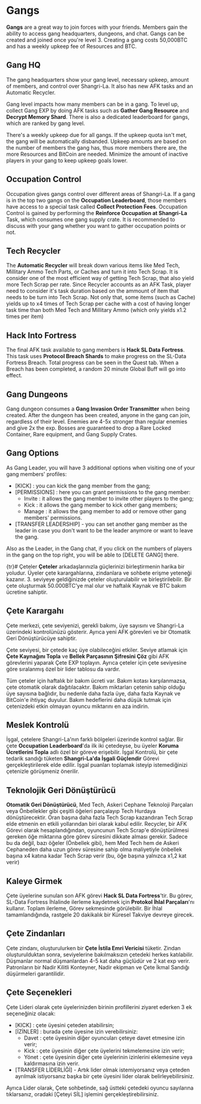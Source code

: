 # Gangs
**Gangs** are a great way to join forces with your friends. Members gain the ability to access gang headquarters, dungeons, and chat. Gangs can be created and joined once you're level 3. Creating a gang costs 50,000BTC and has a weekly upkeep fee of Resources and BTC.

## Gang HQ
The gang headquarters show your gang level, necessary upkeep, amount of members, and control over Shangri-La. It also has new AFK tasks and an Automatic Recycler.  

Gang level impacts how many members can be in a gang.  To level up, collect Gang EXP by doing AFK tasks such as **Gather Gang Resource** and **Decrypt Memory Shard**. There is also a dedicated leaderboard for gangs, which are ranked by gang level.

There's a weekly upkeep due for all gangs. If the upkeep quota isn't met, the gang will be automatically disbanded.  Upkeep amounts are based on the number of members the gang has, thus more members there are, the more Resources and BitCoin are needed. Minimize the amount of inactive players in your gang to keep upkeep goals lower.

## Occupation Control
Occupation gives gangs control over different areas of Shangri-La. If a gang is in the top two gangs on the **Occupation Leaderboard**, those members have access to a special task called **Collect Protection Fees**. Occupation Control is gained by performing the **Reinforce Occupation at Shangri-La** Task, which consumes one gang supply crate.  It is recommended to discuss with your gang whether you want to gather occupation points or not.

## Tech Recycler
The **Automatic Recycler** will break down various items like Med Tech, Millitary Ammo Tech Parts, or Caches and turn it into Tech Scrap. It is consider one of the most efficient way of getting Tech Scrap, that also yield more Tech Scrap per rate. Since Recycler accounts as an AFK Task, player need to consider it's task duration based on the ammount of item that needs to be turn into Tech Scrap. Not only that, some items (such as Cache) yields up to x4 times of Tech Scrap per cache with a cost of having longer task time than both Med Tech and Millitary Ammo (which only yields x1.2 times per item)   

## Hack Into Fortress
The final AFK task available to gang members is **Hack SL Data Fortress**.  This task uses **Protocol Breach Shards** to make progress on the SL-Data Fortress Breach.  Total progress can be seen in the Quest tab. When a Breach has been completed, a random 20 minute Global Buff will go into effect.  

## Gang Dungeons
Gang dungeon consumes a **Gang Invasion Order Transmitter** when being created.  After the dungeon has been created, anyone in the gang can join, regardless of their level. Enemies are 4-5x stronger than regular enemies and give 2x the exp. Bosses are guaranteed to drop a Rare Locked Container, Rare equipment, and Gang Supply Crates.

## Gang Options
As Gang Leader, you will have 3 additional options when visiting one of your gang members' profiles:
 - [KICK] : you can kick the gang member from the gang;
 - [PERMISSIONS] : here you can grant permissions to the gang member:
   - Invite : it allows the gang member to invite other players to the gang;
   - Kick  : it allows the gang member to kick other gang members;
   - Manage : it allows the gang member to add or remove other gang members' permissions.
 - [TRANSFER LEADERSHIP] - you can set another gang member as the leader in case you don't want to be the leader anymore or want to leave the gang.

Also as the Leader, in the Gang chat, if you click on the numbers of players in the gang on the top right, you will be able to [DELETE GANG] there. 

{tr}# Çeteler
**Çeteler** arkadaşlarınızla güçlerinizi birleştirmenin harika bir yoludur. Üyeler çete karargahlarına, zindanlara ve sohbete erişme yeteneği kazanır. 3. seviyeye geldiğinizde çeteler oluşturulabilir ve birleştirilebilir. Bir çete oluşturmak 50.000BTC'ye mal olur ve haftalık Kaynak ve BTC bakım ücretine sahiptir.

## Çete Karargahı
Çete merkezi, çete seviyenizi, gerekli bakımı, üye sayısını ve Shangri-La üzerindeki kontrolünüzü gösterir. Ayrıca yeni AFK görevleri ve bir Otomatik Geri Dönüştürücüye sahiptir.

Çete seviyesi, bir çetede kaç üye olabileceğini etkiler. Seviye atlamak için **Çete Kaynağını Topla** ve **Bellek Parçasının Şifresini Çöz** gibi AFK görevlerini yaparak Çete EXP toplayın. Ayrıca çeteler için çete seviyesine göre sıralanmış özel bir lider tablosu da vardır.

Tüm çeteler için haftalık bir bakım ücreti var. Bakım kotası karşılanmazsa, çete otomatik olarak dağıtılacaktır. Bakım miktarları çetenin sahip olduğu üye sayısına bağlıdır, bu nedenle daha fazla üye, daha fazla Kaynak ve BitCoin'e ihtiyaç duyulur. Bakım hedeflerini daha düşük tutmak için çetenizdeki etkin olmayan oyuncu miktarını en aza indirin.

## Meslek Kontrolü
İşgal, çetelere Shangri-La'nın farklı bölgeleri üzerinde kontrol sağlar. Bir çete **Occupation Leaderboard**'da ilk iki çetedeyse, bu üyeler **Koruma Ücretlerini Topla** adlı özel bir göreve erişebilir. İşgal Kontrolü, bir çete tedarik sandığı tüketen **Shangri-La'da İşgali Güçlendir** Görevi gerçekleştirilerek elde edilir. İşgal puanları toplamak isteyip istemediğinizi çetenizle görüşmeniz önerilir.

## Teknolojik Geri Dönüştürücü
**Otomatik Geri Dönüştürücü**, Med Tech, Askeri Cephane Teknoloji Parçaları veya Önbellekler gibi çeşitli öğeleri parçalayıp Tech Hurdaya dönüştürecektir. Oran başına daha fazla Tech Scrap kazandıran Tech Scrap elde etmenin en etkili yollarından biri olarak kabul edilir. Recycler, bir AFK Görevi olarak hesaplandığından, oyuncunun Tech Scrap'e dönüştürülmesi gereken öğe miktarına göre görev süresini dikkate alması gerekir. Sadece bu da değil, bazı öğeler (Önbellek gibi), hem Med Tech hem de Askeri Cephaneden daha uzun görev süresine sahip olma maliyetiyle önbellek başına x4 katına kadar Tech Scrap verir (bu, öğe başına yalnızca x1,2 kat verir)

## Kaleye Girmek
Çete üyelerine sunulan son AFK görevi **Hack SL Data Fortress**'tir. Bu görev, SL-Data Fortress İhlalinde ilerleme kaydetmek için **Protokol İhlal Parçaları**'nı kullanır. Toplam ilerleme, Görev sekmesinde görülebilir. Bir İhlal tamamlandığında, rastgele 20 dakikalık bir Küresel Takviye devreye girecek.

## Çete Zindanları
Çete zindanı, oluşturulurken bir **Çete İstila Emri Vericisi** tüketir. Zindan oluşturulduktan sonra, seviyelerine bakılmaksızın çetedeki herkes katılabilir. Düşmanlar normal düşmanlardan 4-5 kat daha güçlüdür ve 2 kat exp verir. Patronların bir Nadir Kilitli Konteyner, Nadir ekipman ve Çete İkmal Sandığı düşürmeleri garantilidir.

## Çete Seçenekleri
Çete Lideri olarak çete üyelerinizden birinin profillerini ziyaret ederken 3 ek seçeneğiniz olacak:
 - [KICK] : çete üyesini çeteden atabilirsin;
 - [İZİNLER] : burada çete üyesine izin verebilirsiniz:
   - Davet : çete üyesinin diğer oyuncuları çeteye davet etmesine izin verir;
   - Kick : çete üyesinin diğer çete üyelerini tekmelemesine izin verir;
   - Yönet : çete üyesinin diğer çete üyelerinin izinlerini eklemesine veya kaldırmasına izin verir.
 - [TRANSFER LİDERLİĞİ] - Artık lider olmak istemiyorsanız veya çeteden ayrılmak istiyorsanız başka bir çete üyesini lider olarak belirleyebilirsiniz.

Ayrıca Lider olarak, Çete sohbetinde, sağ üstteki çetedeki oyuncu sayılarına tıklarsanız, oradaki [Çeteyi SİL] işlemini gerçekleştirebilirsiniz.
